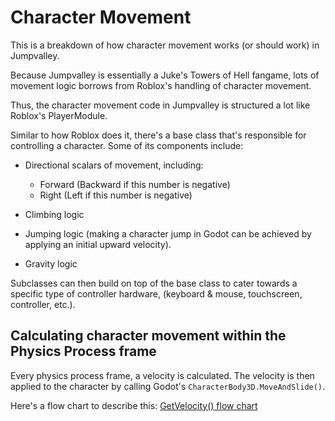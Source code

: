# Character Movement

This is a breakdown of how character movement works (or should work) in Jumpvalley.

Because Jumpvalley is essentially a Juke's Towers of Hell fangame, lots of movement logic borrows from Roblox's handling of character movement.

Thus, the character movement code in Jumpvalley is structured a lot like Roblox's PlayerModule.

Similar to how Roblox does it, there's a base class that's responsible for controlling a character. Some of its components include:

- Directional scalars of movement, including:
	- Forward (Backward if this number is negative)
	- Right (Left if this number is negative)

- Climbing logic
- Jumping logic (making a character jump in Godot can be achieved by applying an initial upward velocity).
- Gravity logic

Subclasses can then build on top of the base class to cater towards a specific type of controller hardware, (keyboard & mouse, touchscreen, controller, etc.).

## Calculating character movement within the Physics Process frame

Every physics process frame, a velocity is calculated. The velocity is then applied to the character by calling Godot's ```CharacterBody3D.MoveAndSlide()```.

Here's a flow chart to describe this: [GetVelocity() flow chart](https://viewer.diagrams.net/?tags=%7B%7D&highlight=0000ff&edit=_blank&layers=1&nav=1&title=movement_velocity.drawio#Uhttps%3A%2F%2Fraw.githubusercontent.com%2FUTheDev%2Fjumpvalley%2Fmain%2Fdocs%2Fplayer%2Fmovement_velocity.drawio)
